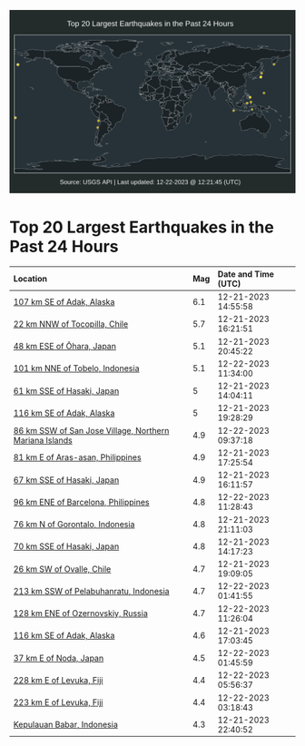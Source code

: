 ![Map](./map.png)

# Top 20 Largest Earthquakes in the Past 24 Hours

| Location | Mag | Date and Time (UTC) |
|:---|:---|:---|
| [107 km SE of Adak, Alaska](https://earthquake.usgs.gov/earthquakes/eventpage/usd0010b4f) | 6.1 | 12-21-2023 14:55:58 |
| [22 km NNW of Tocopilla, Chile](https://earthquake.usgs.gov/earthquakes/eventpage/us7000lkpg) | 5.7 | 12-21-2023 16:21:51 |
| [48 km ESE of Ōhara, Japan](https://earthquake.usgs.gov/earthquakes/eventpage/us7000lkqm) | 5.1 | 12-21-2023 20:45:22 |
| [101 km NNE of Tobelo, Indonesia](https://earthquake.usgs.gov/earthquakes/eventpage/us7000lkvf) | 5.1 | 12-22-2023 11:34:00 |
| [61 km SSE of Hasaki, Japan](https://earthquake.usgs.gov/earthquakes/eventpage/usd0010b47) | 5 | 12-21-2023 14:04:11 |
| [116 km SE of Adak, Alaska](https://earthquake.usgs.gov/earthquakes/eventpage/us7000lkq6) | 5 | 12-21-2023 19:28:29 |
| [86 km SSW of San Jose Village, Northern Mariana Islands](https://earthquake.usgs.gov/earthquakes/eventpage/us7000lkuv) | 4.9 | 12-22-2023 09:37:18 |
| [81 km E of Aras-asan, Philippines](https://earthquake.usgs.gov/earthquakes/eventpage/us7000lkpm) | 4.9 | 12-21-2023 17:25:54 |
| [67 km SSE of Hasaki, Japan](https://earthquake.usgs.gov/earthquakes/eventpage/us7000lkpf) | 4.9 | 12-21-2023 16:11:57 |
| [96 km ENE of Barcelona, Philippines](https://earthquake.usgs.gov/earthquakes/eventpage/us7000lkvc) | 4.8 | 12-22-2023 11:28:43 |
| [76 km N of Gorontalo, Indonesia](https://earthquake.usgs.gov/earthquakes/eventpage/us7000lkqw) | 4.8 | 12-21-2023 21:11:03 |
| [70 km SSE of Hasaki, Japan](https://earthquake.usgs.gov/earthquakes/eventpage/usd0010b49) | 4.8 | 12-21-2023 14:17:23 |
| [26 km SW of Ovalle, Chile](https://earthquake.usgs.gov/earthquakes/eventpage/us7000lkq0) | 4.7 | 12-21-2023 19:09:05 |
| [213 km SSW of Pelabuhanratu, Indonesia](https://earthquake.usgs.gov/earthquakes/eventpage/us7000lkse) | 4.7 | 12-22-2023 01:41:55 |
| [128 km ENE of Ozernovskiy, Russia](https://earthquake.usgs.gov/earthquakes/eventpage/us7000lkvd) | 4.7 | 12-22-2023 11:26:04 |
| [116 km SE of Adak, Alaska](https://earthquake.usgs.gov/earthquakes/eventpage/us7000lkpk) | 4.6 | 12-21-2023 17:03:45 |
| [37 km E of Noda, Japan](https://earthquake.usgs.gov/earthquakes/eventpage/us7000lksf) | 4.5 | 12-22-2023 01:45:59 |
| [228 km E of Levuka, Fiji](https://earthquake.usgs.gov/earthquakes/eventpage/us7000lku1) | 4.4 | 12-22-2023 05:56:37 |
| [223 km E of Levuka, Fiji](https://earthquake.usgs.gov/earthquakes/eventpage/us7000lkt0) | 4.4 | 12-22-2023 03:18:43 |
| [Kepulauan Babar, Indonesia](https://earthquake.usgs.gov/earthquakes/eventpage/us7000lkrg) | 4.3 | 12-21-2023 22:40:52 |
